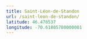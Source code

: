 ```yaml
---
title: Saint-Léon-de-Standon
url: /saint-leon-de-standon/
latitude: 46.478537
longitude: -70.61805700000001
---
```

